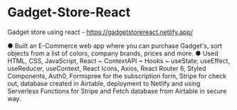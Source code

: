# Gadget-Store-React 
Gadget store using react - https://gadgetstorereact.netlify.app/

●	Built an E-Commerce web app where you can purchase Gadget's, sort objects from a list of colors, company brands, prices and more.
●	Used HTML, CSS, JavaScript, React ~ ContextAPI ~ Hooks ~ useState, useEffect, useReducer, useContext, React Icons, Axios, React Router 6, 
Styled Components, Auth0, Formspree for the subscription form, Stripe for check out, 
database created in Airtable, deployment to Netlify and using Serverless Functions for Stripe and Fetch database from Airtable in secure way.

